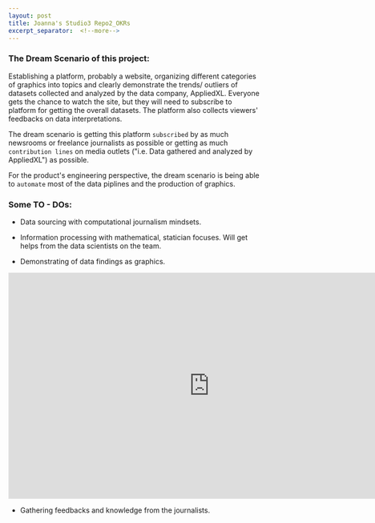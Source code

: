 ```yaml
---
layout: post
title: Joanna's Studio3 Repo2_OKRs
excerpt_separator:  <!--more-->
---
```


### The Dream Scenario of this project:

Establishing a platform, probably a website, organizing different categories of graphics into topics and clearly demonstrate the trends/ outliers of datasets collected and analyzed by the data company, AppliedXL. Everyone gets the chance to watch the site, but they will need to subscribe to platform for getting the overall datasets. The platform also collects viewers' feedbacks on data interpretations. 

The dream scenario is getting this platform ```subscribed``` by as much newsrooms or freelance journalists as possible or getting as much ```contribution lines``` on media outlets ("i.e. Data gathered and analyzed by AppliedXL") as possible. 

For the product's engineering perspective, the dream scenario is being able to ```automate``` most of the data piplines and the production of graphics. 


### Some TO - DOs:

* Data sourcing with computational journalism mindsets.

* Information processing with mathematical, statician focuses. Will get helps from the data scientists on the team. 

* Demonstrating of data findings as graphics.

<iframe style="border: 1px solid rgba(0, 0, 0, 0.1);" width="800" height="450" src="https://www.figma.com/embed?embed_host=share&url=https%3A%2F%2Fwww.figma.com%2Ffile%2F7seE31TNKfayS4fDnCOuja%2FUntitled%3Fnode-id%3D0%253A1&chrome=DOCUMENTATION" allowfullscreen></iframe>

* Gathering feedbacks and knowledge from the journalists. 


